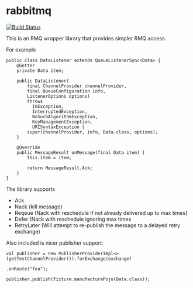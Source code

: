 rabbitmq
========================
[![Build Status](https://travis-ci.org/paradoxical-io/francois.svg?branch=master)](https://travis-ci.org/paradoxical-io/rabbitmq)

This is an RMQ wrapper library that provides simpler RMQ access.

For example

```
public class DataListener extends QueueListenerSync<Data> {
    @Getter
    private Data item;

    public DataListener(
        final ChannelProvider channelProvider, 
        final QueueConfiguration info, 
        ListenerOptions options) 
        throws
          IOException,
          InterruptedException,
          NoSuchAlgorithmException,
          KeyManagementException,
          URISyntaxException {
        super(channelProvider, info, Data.class, options);
    }

    @Override
    public MessageResult onMessage(final Data item) {
        this.item = item;

        return MessageResult.Ack;
    }
}
```

The library supports 

- Ack 
- Nack (kill message)
- Reqeue (Nack with reschedule if not already delivered up to max times)
- Defer (Nack with reschedule ignoring max times
- RetryLater (Will attempt to re-publish the message to a delayed retry exchange)

Also included is nicer publisher support:

```
val publisher = new PublisherProviderImpl<>(getTestChannelProvider()).forExchange(exchange)
                                                                     .onRoute("foo");

publisher.publish(fixture.manufacturePojo(Data.class));
```

 
